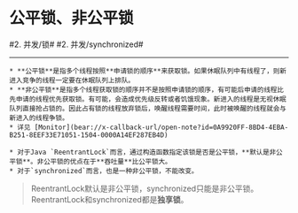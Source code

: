 # 公平锁、非公平锁
#2. 并发/锁# #2. 并发/synchronized#
- - - -
	* **公平锁**是指多个线程按照**申请锁的顺序**来获取锁。如果休眠队列中有线程了，则新进入竞争的线程一定要在休眠队列上排队。
	* **非公平锁**是指多个线程获取锁的顺序并不是按照申请锁的顺序，有可能后申请的线程比先申请的线程优先获取锁。有可能，会造成优先级反转或者饥饿现象。新进入的线程是无视休眠队列直接抢占锁的。因此占有锁的线程放弃锁后，唤醒线程需要时间，此时被唤醒的线程就会与新进入的线程争锁。
	* 详见 [Monitor](bear://x-callback-url/open-note?id=0A9920FF-8BD4-4EBA-B251-8EEF33E71051-1504-0000A14EF287EB4D)

	* 对于Java `ReentrantLock`而言，通过构造函数指定该锁是否是公平锁，**默认是非公平锁**。非公平锁的优点在于**吞吐量**比公平锁大。
	* 对于`synchronized`而言，也是一种非公平锁，不能改变。
> ReentrantLock默认是非公平锁，synchronized只能是非公平锁。  
> ReentrantLock和synchronized都是**独享锁**。  

